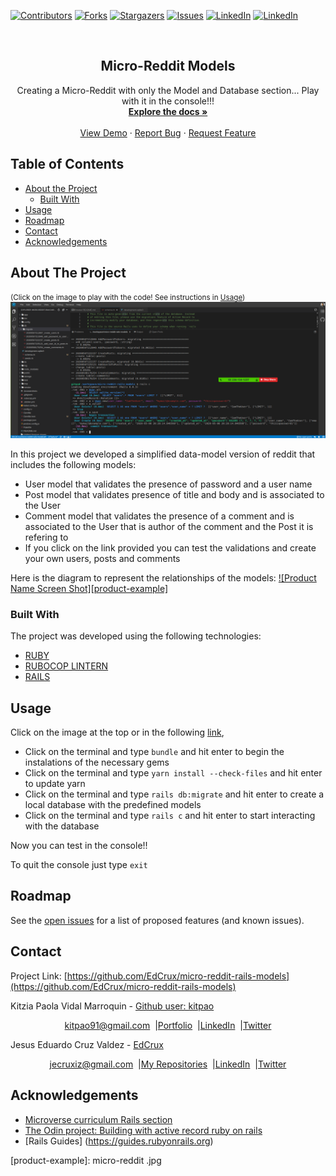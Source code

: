 [![Contributors][contributors-shield]][contributors-url]
[![Forks][forks-shield]][forks-url]
[![Stargazers][stars-shield]][stars-url]
[![Issues][issues-shield]][issues-url]
[![LinkedIn][linkedin-shield]][linkedin-url]
[![LinkedIn][linkedin-shield2]][linkedin-url2]

<!-- PROJECT LOGO -->
<br />
<p align="center">
  <h2 align="center"> Micro-Reddit Models </h2>
  <p align="center">
      Creating a Micro-Reddit with only the Model and Database section... Play with it in the console!!!
    <br />
    <a href="https://github.com/EdCrux/micro-reddit-rails-models"><strong>Explore the docs »</strong></a>
    <br />
    <br />
    <a href="https://github.com/EdCrux/micro-reddit-rails-models">View Demo</a>
    ·
    <a href="https://github.com/EdCrux/micro-reddit-rails-models/issues">Report Bug</a>
    ·
    <a href="https://github.com/EdCrux/micro-reddit-rails-models/issues">Request Feature</a>
  </p>
</p>

## Table of Contents
* [About the Project](#about-the-project)
  * [Built With](#built-with)
* [Usage](#usage)
* [Roadmap](#roadmap)
* [Contact](#contact)
* [Acknowledgements](#acknowledgements)
<!-- ABOUT THE PROJECT -->

## About The Project
<small>(Click on the image to play with the code! See instructions in [Usage](#usage))</small>
[![Product Name Screen Shot][product-screenshot]](https://gitpod.io/github.com/EdCrux/micro-reddit-rails-models/tree/feature)

In this project we developed a simplified data-model version of reddit that includes the following models:
* User model that validates the presence of password and a user name
* Post model that validates presence of title and body and is associated to the User
* Comment model that validates the presence of a comment and is associated to the User that is author of the comment and the Post it is refering to
* If you click on the link provided you can test the validations and create your own users, posts and comments

Here is the diagram to represent the relationships of the  models:
[![Product Name Screen Shot][product-example]](https://gitpod.io/github.com/EdCrux/micro-reddit-rails-models/tree/feature)

### Built With
The project was developed using the following technologies:
- [RUBY](https://www.ruby-lang.org/es/)
- [RUBOCOP LINTERN](https://github.com/microverseinc/linters-config/tree/master/ruby)
- [RAILS](https://rubyonrails.org/)

## Usage

Click on the image at the top or in the following [link](https://gitpod.io/github.com/EdCrux/micro-reddit-rails-models/tree/feature),

* Click on the terminal and type `bundle` and hit enter to begin the instalations of the necessary gems
* Click on the terminal and type `yarn install --check-files` and hit enter to update yarn
* Click on the terminal and type `rails db:migrate` and hit enter to create a local database with the predefined models
* Click on the terminal and type `rails c` and hit enter to start interacting with the database

Now you can test in the console!!

To quit the console just type `exit`

## Roadmap

See the [open issues](https://github.com/EdCrux/micro-reddit-rails-models/issues) for a list of proposed features (and known issues).

## Contact
<p align="center">

  Project Link: [https://github.com/EdCrux/micro-reddit-rails-models](https://github.com/EdCrux/micro-reddit-rails-models)

<p align="center">

  Kitzia Paola Vidal Marroquin - [Github user: kitpao](https://github.com/kitpao)
</p>
<p align="center" style="display: flex; justify-content: center; align-items: center;">
    <a target="_blank" href="https://mail.google.com/mail/?view=cm&fs=1&tf=1&to=kitpao91@gmail.com">
      kitpao91@gmail.com
    </a> &nbsp; |
    <a target="_blank" href="https://github.com/kitpao/Personal_Projects">
        Portfolio
    </a> &nbsp; |
    <a target="_blank" href="https://www.linkedin.com/in/kitzia-paola-vidal/">
      LinkedIn
    </a> &nbsp; |
    <a target="_blank" href="https://twitter.com/Kitpao1">
      Twitter
    </a>
</p>

<p align="center">

  Jesus Eduardo Cruz Valdez - [EdCrux](https://github.com/EdCrux
)
</p>
<p align="center" style="display: flex; justify-content: center; align-items: center;">
    <a target="_blank" href="https://mail.google.com/mail/?view=cm&fs=1&tf=1&to=jecruxiz@gmail.com
">
      jecruxiz@gmail.com
    </a> &nbsp; |
    <a target="_blank" href="https://github.com/EdCrux?tab=repositories">
        My Repositories
    </a> &nbsp; |
    <a target="_blank" href="www.linkedin.com/in/edcrux">
      LinkedIn
    </a> &nbsp; |
    <a target="_blank" href="https://twitter.com/edcrux8">
      Twitter
    </a>
</p>

## Acknowledgements
- [Microverse curriculum Rails section](https://www.microverse.org/?grsf=6ns691)
- [The Odin project: Building with active record ruby on rails](https://www.theodinproject.com/courses/ruby-on-rails/lessons/building-with-active-record-ruby-on-rails
)
- [Rails Guides] (https://guides.rubyonrails.org)

<!-- MARKDOWN LINKS & IMAGES -->
[contributors-shield]: https://img.shields.io/github/contributors/EdCrux/micro-reddit-rails-models.svg?style=flat-square
[contributors-url]: https://github.com/EdCrux/micro-reddit-rails-models/graphs/contributors
[forks-shield]: https://img.shields.io/github/forks/EdCrux/micro-reddit-rails-models.svg?style=flat-square
[forks-url]: https://github.com/EdCrux/micro-reddit-rails-models/network/members
[stars-shield]: https://img.shields.io/github/stars/EdCrux/micro-reddit-rails-models.svg?style=flat-square
[stars-url]: https://github.com/EdCrux/micro-reddit-rails-models/stargazers
[issues-shield]: https://img.shields.io/github/issues/EdCrux/micro-reddit-rails-models.svg?style=flat-square
[issues-url]: https://github.com/EdCrux/micro-reddit-rails-models/issues
[license-shield]: https://img.shields.io/github/license/EdCrux/micro-reddit-rails-models.svg?style=flat-square
[license-url]: https://github.com/EdCrux/micro-reddit-rails-models/blob/master/LICENSE.txt
[linkedin-shield]: https://img.shields.io/badge/-LinkedIn-black.svg?style=flat-square&logo=linkedin&colorB=555
[linkedin-url]: https://www.linkedin.com/in/kitzia-paola-vidal/
[linkedin-shield2]: https://img.shields.io/badge/-LinkedIn-black.svg?style=flat-square&logo=linkedin&colorB=555
[linkedin-url2]: https://www.linkedin.com/in/edcrux/
[product-screenshot]: logo.png
[product-example]: micro-reddit .jpg

